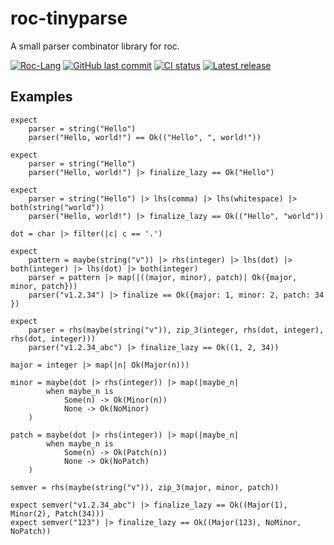 # roc-tinyparse
A small parser combinator library for roc.

[![Roc-Lang][roc_badge]][roc_link]
[![GitHub last commit][last_commit_badge]][last_commit_link]
[![CI status][ci_status_badge]][ci_status_link]
[![Latest release][version_badge]][version_link]


## Examples
```roc
expect 
    parser = string("Hello")
    parser("Hello, world!") == Ok(("Hello", ", world!"))

expect
    parser = string("Hello")
    parser("Hello, world!") |> finalize_lazy == Ok("Hello")

expect
    parser = string("Hello") |> lhs(comma) |> lhs(whitespace) |> both(string("world")) 
    parser("Hello, world!") |> finalize_lazy == Ok(("Hello", "world"))
```
```roc
dot = char |> filter(|c| c == '.')

expect
    pattern = maybe(string("v")) |> rhs(integer) |> lhs(dot) |> both(integer) |> lhs(dot) |> both(integer)
    parser = pattern |> map(|((major, minor), patch)| Ok({major, minor, patch}))
    parser("v1.2.34") |> finalize == Ok({major: 1, minor: 2, patch: 34 })

expect
    parser = rhs(maybe(string("v")), zip_3(integer, rhs(dot, integer), rhs(dot, integer)))
    parser("v1.2.34_abc") |> finalize_lazy == Ok((1, 2, 34))
```
```roc
major = integer |> map(|n| Ok(Major(n)))

minor = maybe(dot |> rhs(integer)) |> map(|maybe_n|
        when maybe_n is
            Some(n) -> Ok(Minor(n))
            None -> Ok(NoMinor)
    )

patch = maybe(dot |> rhs(integer)) |> map(|maybe_n|
        when maybe_n is
            Some(n) -> Ok(Patch(n))
            None -> Ok(NoPatch)
    )

semver = rhs(maybe(string("v")), zip_3(major, minor, patch))

expect semver("v1.2.34_abc") |> finalize_lazy == Ok((Major(1), Minor(2), Patch(34)))
expect semver("123") |> finalize_lazy == Ok((Major(123), NoMinor, NoPatch))
```

<!-- LINKS -->
[roc_badge]: https://img.shields.io/endpoint?url=https%3A%2F%2Fpastebin.com%2Fraw%2FcFzuCCd7
[roc_link]: https://github.com/roc-lang/roc
[ci_status_badge]: https://img.shields.io/github/actions/workflow/status/imclerran/roc-tinyparse/ci.yaml?logo=github&logoColor=lightgrey
[ci_status_link]: https://github.com/imclerran/roc-tinyparse/actions/workflows/ci.yaml
[last_commit_badge]: https://img.shields.io/github/last-commit/imclerran/roc-tinyparse?logo=git&logoColor=lightgrey
[last_commit_link]: https://github.com/imclerran/roc-tinyparse/commits/main/
[version_badge]: https://img.shields.io/github/v/release/imclerran/roc-tinyparse
[version_link]: https://github.com/imclerran/roc-tinyparse/releases/latest
